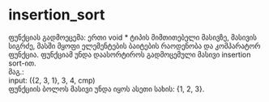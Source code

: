 # insertion_sort    
 ფუნქციას გადმოეცემა: ერთი void * ტიპის მიმთითებელი მასივზე, მასივის სიგრძე, მასში მყოფი ელემენტების ბაიტების რაოდენობა და კომპარატორ ფუნქცია. ფუნქციამ უნდა დაასორტიროს გადმოცემული მასივი insertion sort-ით.   
 მაგ.:  
 input: ({2, 3, 1}, 3, 4, cmp)  
 ფუნქციის ბოლოს მასივი უნდა იყოს ასეთი სახის: {1, 2, 3}.
 
